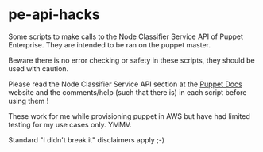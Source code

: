 # pe-api-hacks

Some scripts to make calls to the Node Classifier Service API of
Puppet Enterprise. They are intended to be ran on the puppet master.

Beware there is no error checking or safety in these scripts, they should
be used with caution.

Please read the Node Classifier Service API section at the [Puppet Docs](https://docs.puppetlabs.com/pe/latest/nc_forming_requests.html)
website and the comments/help (such that there is) in each script before
using them !

These work for me while provisioning puppet in AWS but have had limited
testing for my use cases only. YMMV.

Standard "I didn't break it" disclaimers apply ;-)
